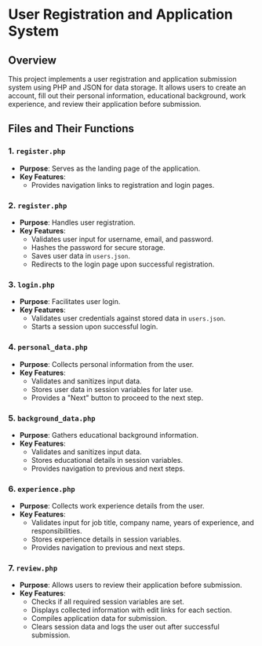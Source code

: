 # User Registration and Application System

## Overview

This project implements a user registration and application submission system using PHP and JSON for data storage. It allows users to create an account, fill out their personal information, educational background, work experience, and review their application before submission.

## Files and Their Functions

### 1. `register.php`

- **Purpose**: Serves as the landing page of the application.
- **Key Features**:
  - Provides navigation links to registration and login pages.

### 2. `register.php`

- **Purpose**: Handles user registration.
- **Key Features**:
  - Validates user input for username, email, and password.
  - Hashes the password for secure storage.
  - Saves user data in `users.json`.
  - Redirects to the login page upon successful registration.

### 3. `login.php`

- **Purpose**: Facilitates user login.
- **Key Features**:
  - Validates user credentials against stored data in `users.json`.
  - Starts a session upon successful login.

### 4. `personal_data.php`

- **Purpose**: Collects personal information from the user.
- **Key Features**:
  - Validates and sanitizes input data.
  - Stores user data in session variables for later use.
  - Provides a "Next" button to proceed to the next step.

### 5. `background_data.php`

- **Purpose**: Gathers educational background information.
- **Key Features**:
  - Validates and sanitizes input data.
  - Stores educational details in session variables.
  - Provides navigation to previous and next steps.

### 6. `experience.php`

- **Purpose**: Collects work experience details from the user.
- **Key Features**:
  - Validates input for job title, company name, years of experience, and responsibilities.
  - Stores experience details in session variables.
  - Provides navigation to previous and next steps.

### 7. `review.php`

- **Purpose**: Allows users to review their application before submission.
- **Key Features**:
  - Checks if all required session variables are set.
  - Displays collected information with edit links for each section.
  - Compiles application data for submission.
  - Clears session data and logs the user out after successful submission.
